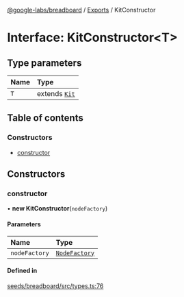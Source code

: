 [@google-labs/breadboard](../README.md) / [Exports](../modules.md) / KitConstructor

# Interface: KitConstructor<T\>

## Type parameters

| Name | Type |
| :------ | :------ |
| `T` | extends [`Kit`](Kit.md) |

## Table of contents

### Constructors

- [constructor](KitConstructor.md#constructor)

## Constructors

### constructor

• **new KitConstructor**(`nodeFactory`)

#### Parameters

| Name | Type |
| :------ | :------ |
| `nodeFactory` | [`NodeFactory`](NodeFactory.md) |

#### Defined in

[seeds/breadboard/src/types.ts:76](https://github.com/Chizobaonorh/labs-prototypes/blob/66eed2a/seeds/breadboard/src/types.ts#L76)
